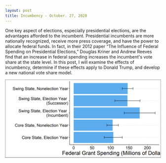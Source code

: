 ```yaml
---
layout: post
title: Incumbency - October. 27, 2020
---
```


One key aspect of elections, especially presidential elections, are the advantages afforded to the incumbent. Presidential incumbents are more nationally recognized, receive more press coverage, and have the power to allocate federal funds. In fact, in their 2012 paper “The Influence of Federal Spending on Presidential Elections,” Douglas Kriner and Andrew Reeves find that an increase in federal spending increases the incumbent's vote share at the state level. In this post, I will examine the effects of incumbency, determine if these effects apply to Donald Trump, and develop a new national vote share model. 

![picture](../images/federal_grants_bar.png)